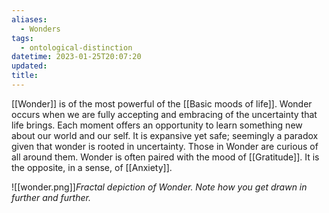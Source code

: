 ```yaml
---
aliases:
  - Wonders
tags:
  - ontological-distinction
datetime: 2023-01-25T20:07:20
updated: 
title: 
---
```

[[Wonder]] is of the most powerful of the [[Basic moods of life]]. Wonder occurs when we are fully accepting and embracing of the uncertainty that life brings. Each moment offers an opportunity to learn something new about our world and our self. It is expansive yet safe; seemingly a paradox given that wonder is rooted in uncertainty. Those in Wonder are curious of all around them. Wonder is often paired with the mood of [[Gratitude]]. It is the opposite, in a sense, of [[Anxiety]]. 

![[wonder.png]]*Fractal depiction of Wonder. Note how you get drawn in further and further.*